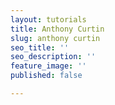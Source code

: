 ```yaml
---
layout: tutorials
title: Anthony Curtin
slug: anthony curtin
seo_title: ''
seo_description: ''
feature_image: ''
published: false

---
```

